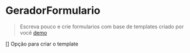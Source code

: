 # GeradorFormulario
> Escreva pouco e crie formularios com base de templates criado por você
[demo](https://viniceosm.github.io/GeradorFormulario/)

[] Opção para criar o template
